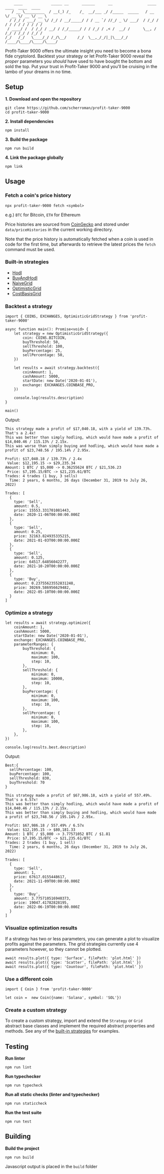 ```
    ____             _____ __      ______      __                ____  ____  ____  ____
   / __ \_________  / __(_) /_    /_  __/___ _/ /_____  _____   / __ \/ __ \/ __ \/ __ \
  / /_/ / ___/ __ \/ /_/ / __/_____/ / / __ `/ //_/ _ \/ ___/  / /_/ / / / / / / / / / /
 / ____/ /  / /_/ / __/ / /_/_____/ / / /_/ / ,< /  __/ /      \__, / /_/ / /_/ / /_/ /
/_/   /_/   \____/_/ /_/\__/     /_/  \__,_/_/|_|\___/_/      /____/\____/\____/\____/

```

Profit-Taker 9000 offers the ultimate insight you need to become a bona fide cryptolord. Backtest your strategy or let Profit-Taker 9000 reveal the _proper_ parameters you _should_ have used to have bought the bottom and sold the top. Put your trust in Profit-Taker 9000 and you'll be cruising in the lambo of your dreams in no time.

## Setup

**1. Download and open the repository**

```
git clone https://github.com/scherroman/profit-taker-9000
cd profit-taker-9000
```

**2. Install dependencies**

```
npm install
```

**3. Build the package**

```
npm run build
```

**4. Link the package globally**

```
npm link
```

## Usage

### Fetch a coin's price history

```
npx profit-taker-9000 fetch <symbol>
```

e.g.) `BTC` for Bitcoin, `ETH` for Ethereum

Price histories are sourced from [CoinGecko](https://www.coingecko.com/) and stored under `data/priceHistories` in the current working directory.

Note that the price history is automatically fetched when a coin is used in code for the first time, but afterwards to retrieve the latest prices the `fetch` command must be used.

### Built-in strategies

-   [Hodl](source/strategy/strategies/hodl.ts)
-   [BuyAndHodl](source/strategy/strategies/buyAndHodl.ts)
-   [NaiveGrid](source/strategy/strategies/naiveGrid.ts)
-   [OptimisticGrid](source/strategy/strategies/optimisticGrid.ts)
-   [CostBasisGrid](source/strategy/strategies/costBasisGrid.ts)

### Backtest a strategy

```
import { COINS, EXCHANGES, OptimisticGridStrategy } from 'profit-taker-9000'

async function main(): Promise<void> {
    let strategy = new OptimisticGridStrategy({
        coin: COINS.BITCOIN,
        buyThreshold: 50,
        sellThreshold: 100,
        buyPercentage: 25,
        sellPercentage: 50,
    })

    let results = await strategy.backtest({
        coinAmount: 1,
        cashAmount: 5000,
        startDate: new Date('2020-01-01'),
        exchange: EXCHANGES.COINBASE_PRO,
    })

    console.log(results.description)
}

main()
```

Output:

```
This strategy made a profit of $17,040.18, with a yield of 139.73%. That's a 2.4x!
This was better than simply hodling, which would have made a profit of $14,040.46 / 115.13% / 2.15x.
This was worse than simply buying and hodling, which would have made a profit of $23,748.56 / 195.14% / 2.95x.

Profit: $17,040.18 / 139.73% / 2.4x
 Value: $12,195.15 -> $29,235.34
Amount: 1 BTC / $5,000 -> 0.36255624 BTC / $21,536.23
 Price: $7,195.15/BTC -> $21,235.61/BTC
Trades: 4 trades (1 buy, 3 sells)
  Time: 2 years, 6 months, 26 days (December 31, 2019 to July 26, 2022)

Trades: [
  {
    type: 'Sell',
    amount: 0.5,
    price: 15553.331701081443,
    date: 2020-11-06T00:00:00.000Z
  },
  {
    type: 'Sell',
    amount: 0.25,
    price: 32163.824935335215,
    date: 2021-01-03T00:00:00.000Z
  },
  {
    type: 'Sell',
    amount: 0.125,
    price: 64517.64856042277,
    date: 2021-10-20T00:00:00.000Z
  },
  {
    type: 'Buy',
    amount: 0.23755623552831248,
    price: 30269.586956629482,
    date: 2022-05-10T00:00:00.000Z
  }
]
```

### Optimize a strategy

```
let results = await strategy.optimize({
    coinAmount: 1,
    cashAmount: 5000,
    startDate: new Date('2020-01-01'),
    exchange: EXCHANGES.COINBASE_PRO,
    parameterRanges: {
        buyThreshold: {
            minimum: 0,
            maximum: 100,
            step: 10,
        },
        sellThreshold: {
            minimum: 0,
            maximum: 10000,
            step: 10,
        },
        buyPercentage: {
            minimum: 0,
            maximum: 100,
            step: 10,
        },
        sellPercentage: {
            minimum: 0,
            maximum: 100,
            step: 10,
        },
    },
})

console.log(results.best.description)
```

Output:

```
Best:{
  sellPercentage: 100,
  buyPercentage: 100,
  sellThreshold: 830,
  buyThreshold: 70
}

This strategy made a profit of $67,986.18, with a yield of 557.49%. That's a 6.57x!
This was better than simply hodling, which would have made a profit of $14,040.46 / 115.13% / 2.15x.
This was better than simply buying and hodling, which would have made a profit of $23,748.56 / 195.14% / 2.95x.

Profit: $67,986.18 / 557.49% / 6.57x
 Value: $12,195.15 -> $80,181.33
Amount: 1 BTC / $5,000 -> 3.77571052 BTC / $1.81
 Price: $7,195.15/BTC -> $21,235.61/BTC
Trades: 2 trades (1 buy, 1 sell)
  Time: 2 years, 6 months, 26 days (December 31, 2019 to July 26, 2022)

Trades: [
  {
    type: 'Sell',
    amount: 1,
    price: 67617.0155448617,
    date: 2021-11-09T00:00:00.000Z
  },
  {
    type: 'Buy',
    amount: 3.775710516940373,
    price: 19047.41782828195,
    date: 2022-06-19T00:00:00.000Z
  }
]
```

### Visualize optimization results

If a strategy has two or less parameters, you can generate a plot to visualize profits against the parameters. The grid strategies currently use 4 parameters however, so they cannot be plotted.

```
await results.plot({ type: 'Surface', filePath: 'plot.html' })
await results.plot({ type: 'Scatter', filePath: 'plot.html' })
await results.plot({ type: 'Countour', filePath: 'plot.html' })
```

### Use a different coin

```
import { Coin } from 'profit-taker-9000'

let coin =  new Coin({name: 'Solana', symbol: 'SOL'})
```

### Create a custom strategy

To create a custom strategy, import and extend the `Strategy` or `Grid` abstract base classes and implement the required abstract properties and methods. See any of the [built-in strategies](#built-in-strategies) for examples.

## Testing

**Run linter**

```
npm run lint
```

**Run typechecker**

```
npm run typecheck
```

**Run all static checks (linter and typechecker)**

```
npm run staticcheck
```

**Run the test suite**

```
npm run test
```

## Building

**Build the project**

```
npm run build
```

Javascript output is placed in the `build` folder
